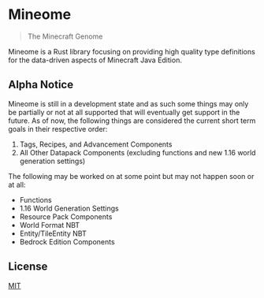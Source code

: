 # Mineome

> The Minecraft Genome

Mineome is a Rust library focusing on providing high quality type definitions for the data-driven aspects of Minecraft Java Edition.

## Alpha Notice

Mineome is still in a development state and as such some things may only be partially or not at all supported that will eventually get support in the future. As of now, the following things are considered the current short term goals in their respective order:

1. Tags, Recipes, and Advancement Components
2. All Other Datapack Components (excluding functions and new 1.16 world generation settings)

The following may be worked on at some point but may not happen soon or at all:

- Functions
- 1.16 World Generation Settings
- Resource Pack Components
- World Format NBT
- Entity/TileEntity NBT
- Bedrock Edition Components

## License

[MIT](https://choosealicense.com/licenses/mit/)

